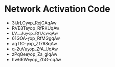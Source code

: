 # Network Activation Code
* 3iJrLOyop_RejGAqAw
* RVE8Teyop_RfRKUqAw
* LV__Juyop_RfUqwqAw
* 61GOA-yop_RfMGgqAw
* aqTfO-yop_Zf768qAw
* q-2uVuyop_ZfA_UqAw
* zPqQeeyop_Za_gIqAw
* hw6RWeyop_ZbG-cqAw